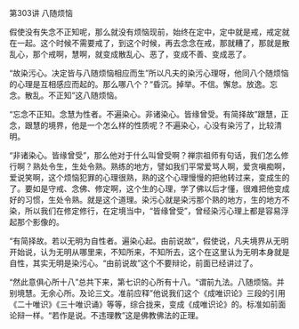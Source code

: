 第303讲 八随烦恼

假使没有失念不正知呢，那么就没有烦恼现前，始终在定中，定中就是戒，戒定就在一起。这个时候不需要戒了，到这个时候，再去念念在戒，那就糟了，那就是散乱心，那个戒啊，慧啊，就变成散乱心、恶了，变成不善、变成恶了。

“故染污心。决定皆与八随烦恼相应而生”所以凡夫的染污心理呀，他同八个随烦恼的心理是互相感应而起的。那么哪八个？“昏沉。掉举。不信。懈怠。放逸。忘念。散乱。不正知”这八随烦恼。

“忘念不正知。念慧为性者。不遍染心。非诸染心。皆缘曾受。有简择故”跟慧，正念，跟慧的境界，他是一个怎么样的性质呢？不遍染心，心没有染污了，比较清明。

“非诸染心。皆缘曾受”，那么他对于什么叫曾受啊？禅宗祖师有句话，我们怎么修行啊？熟处令生，生处令熟。熟练的地方，譬如我们平常爱骂人啊，爱贪嗔痴啊，爱说笑啊，这个烦恼犯罪的心理很熟，熟的这个心理慢慢的把他转过来，变成生的了。要如是守戒、念佛、修定啊，这个生的心理，学了佛以后才懂，很难把他变成好的习惯，生处令熟。就是这个道理。染污心就是染污那个熟的地方，生的地方不染，所以我们在修定修行，在定境当中，“皆缘曾受”，曾经染污心理上都是容易浮起那个影像的。

“有简择故。若以无明为自性者。遍染心起。由前说故”，假使说，凡夫境界从无明开始说，认为无明从哪里来，不知所来，不知所去，这个在这里认为无明本身就是自性，其实无明是染污心。“由前说故”这个不要辩论，前面已经讲过了。

“然此意俱心所十八”总共下来，第七识的心所有十八。“谓前九法。八随烦恼。并别境慧。无余心所。及论三文。准前应释”他说我们这个《成唯识论》三段的引用《二十唯识》《三十唯识诵》等等，综合拢来，变成《成唯识论》的。标准如前面论辩一样。“若作是说。不违理教”这是佛教佛法的正理。


